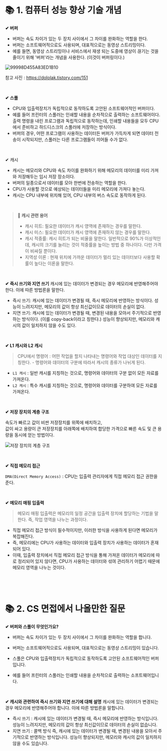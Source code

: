 # 📚 1. 컴퓨터 성능 향상 기술 개념

**✔ 버퍼**
- 버퍼는 속도 차이가 있는 두 장치 사이에서 그 차이를 완화하는 역할을 한다.
- 버퍼는 소프트웨어적으로도 사용되며, 대표적으로는 동영상 스트리밍이다.
- 예를 들면, 동영상 스트리밍이나 서비스에서 재생 되는 도중에 영상이 끊기는 것을 줄이기 위해 '버퍼'라는 개념을 사용한다. (이것이 버퍼링이다.)


![99998D455A83ED1B10](https://user-images.githubusercontent.com/72541544/192079201-7c9370d6-93e9-4593-a411-550373b38d3a.png)



참고 사진 : https://dololak.tistory.com/151

&nbsp;

**✔ 스풀**
- CPU와 입출력장치가 독립적으로 동작하도록 고안된 소프트웨어적인 버퍼이다.
- 예를 들어 프린터의 스풀러는 인쇄할 내용을 순차적으로 출력하는 소프트웨어이다. 출력 명령을 내린 프로그램과 독립적으로 동작하는데, 인쇄할 내용들을 모두 CPU에서 준비하고 하드디스크의 스풀러에 저장하는 방식이다.
- 버퍼의 경우, 어떤 프로그램이 사용하는 데이터든 버퍼가 가득차게 되면 데이터 전송이 시작되지만, 스풀러는 다른 프로그램들이 끼어들 수가 없다.

&nbsp;


✔ 캐시
- 캐시는 메모리와 CPU와 속도 차이를 완화하기 위해 메모리의 데이터를 미리 가져와 저장해두는 임시 저장 장소이다.
- 버퍼의 일종으로서 데이터를 모아 한번에 전송하는 역할을 한다.
- CPU가 사용할 것으로 예상되는 데이터들을 미리 메모리에 가져다 놓는다.
- 캐시는 CPU 내부에 위치해 있어, CPU 내부의 버스 속도로 동작하게 된다.


&nbsp;

> **📢 캐시 관련 용어**
> - 캐시 히트: 필요한 데이터가 캐시 영역에 존재하는 경우를 말한다.
> - 캐시 미스: 필요한 데이터가 캐시 영역에 존재하지 않는 경우를 말한다.
> - 캐시 적중률: 캐시 히트가 되는 비율을 말한다. 일반적으로 90%가 이상적인데, 캐시의 크기를 늘리는 것이 적중률을 높이는 방법 중 하나이다. 다만 가격이 비싸질 뿐이다.
> - 지역성 이론 : 현재 위치에 가까운 데이터가 멀리 있는 데이터보다 사용할 확률이 높다는 이론을 말한다.


&nbsp;



 **✔ 즉시 쓰기와 지연 쓰기**
캐시에 있는 데이터가 변경되는 경우 메모리에 반영해주어야 한다. 이에 따른 방법론을 말한다.

- 즉시 쓰기: 캐시에 있는 데이터가 변경될 때, 즉시 메모리에 반영하는 방식이다. 성능이 느려지지만, 메모리의 값이 항상 최신값이므로 데이터의 손실이 없다.
- 지연 쓰기: 캐시에 있는 데이터가 변경될 때, 변경된 내용을 모아서 주기적으로 반영하는 방식이다. (이를 copy-back이라고 칭한다.) 성능이 향상되지만, 메모리와 캐시의 값이 일치하지 않을 수도 있다.

&nbsp;

**✔ L1 캐시와 L2 캐시**
> CPU에서 명령어 : 어떤 작업을 할지 나타내는 명령어와 작업 대상인 데이터를 지칭한다.  - 명령어와 데이터의 구분에 따라서 캐시의 종류가 나뉘게 된다.

- `L1 캐시` : 일반 캐시를 지칭하는 것으로, 명령어와 데이터의 구분 없이 모든 자료를 가져온다.
- `L2 캐시` : 특수 캐시를 지칭하는 것으로, 명령어와 데이터를 구분하여 모든 자료를 가져온다.

&nbsp;


**✔ 저장 장치의 계층 구조**

속도가 빠르고 값이 비싼 저장장치를 위쪽에 배치하고,  
값이 싸고 용량이 큰 저장장치를 아래쪽에 배치하여 합당한 가격으로 빠른 속도 및 큰 용량을 동시에 얻는 방법이다.


![저장 장치의 계층 구조](https://user-images.githubusercontent.com/72541544/192079178-197efa38-50b2-418a-bd66-789187945cc2.png)


&nbsp;

**✔ 직접 메모리 접근**

`DMA(Direct Memory Access)` : CPU는 입출력 관리자에게 직접 메모리 접근 권한을 준다.

&nbsp;

**✔ 메모리 매핑 입출력**

> 메모리 매핑 입출력은 메모리의 일정 공간을 입출력 장치에 할당하는 기법을 말한다. 즉, 작업 영역을 나누는 과정이다.

- 직접 메모리 접근 방식이 필수적이지만, 이러한 방식을 사용하게 된다면 메모리가 복잡해진다.
- 즉, 메모리에는 CPU가 사용하는 데이터와 입출력 장치가 사용하는 데이터가 혼재되어 있다.
- 이때, 입출력 장치에서 직접 메모리 접근 방식을 통해 가져온 데이터가 메모리에 따로 정리되어 있지 않다면, CPU가 사용하는 데이터와 섞여 관리하기 어렵기 때문에 메모리 영역을 나누는 것이다.

&nbsp;

&nbsp;

# 📚 2. CS 면접에서 나올만한 질문

**✔ 버퍼와 스풀이 무엇인가요?**

- 버퍼는 속도 차이가 있는 두 장치 사이에서 그 차이를 완화하는 역할을 합니다.
- 버퍼는 소프트웨어적으로도 사용되며, 대표적으로는 동영상 스트리밍이 있습니다.


- 스풀은 CPU와 입출력장치가 독립적으로 동작하도록 고안된 소프트웨어적인 버퍼입니다.
- 예를 들어 프린터의 스풀러는 인쇄할 내용을 순차적으로 출력하는 소프트웨어입니다.


&nbsp;


**✔ 캐시와 관련하여 즉시 쓰기와 지연 쓰기에 대해 설명**
캐시에 있는 데이터가 변경되는 경우 메모리에 반영해주어야 합니다. 이에 따른 방법론을 말합니다.

- 즉시 쓰기 : 캐시에 있는 데이터가 변경될 때, 즉시 메모리에 반영하는 방식입니다. 성능이 느려지지만, 메모리의 값이 항상 최신값이므로 데이터의 손실이 없습니다.
- 지연 쓰기 : 콜백 방식 즉, 캐시에 있는 데이터가 변경될 때, 변경된 내용을 모아서 주기적으로 반영하는 방식입니다. 성능이 향상되지만, 메모리와 캐시의 값이 일치하지 않을 수도 있습니다.

&nbsp;

&nbsp;